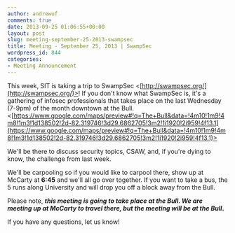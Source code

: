 ```yaml
---
author: andrewuf
comments: true
date: 2013-09-25 01:06:55+00:00
layout: post
slug: meeting-september-25-2013-swampsec
title: Meeting - September 25, 2013 | SwampSec
wordpress_id: 844
categories:
- Meeting Announcement
---
```


This week, SIT is taking a trip to SwampSec <[http://swampsec.org/](http://swampsec.org/)>! If you don't know what SwampSec is, it's a gathering of infosec professionals that takes place on the last Wednesday (7-9pm) of the month downtown at the Bull. <[https://www.google.com/maps/preview#!q=The+Bull&data=!4m10!1m9!4m8!1m3!1d138502!2d-82.319746!3d29.6862705!3m2!1i1920!2i959!4f13.1](https://www.google.com/maps/preview#!q=The+Bull&data=!4m10!1m9!4m8!1m3!1d138502!2d-82.319746!3d29.6862705!3m2!1i1920!2i959!4f13.1)>







We'll be there to discuss security topics, CSAW, and, if you're dying to know, the challenge from last week.







We'll be carpooling so if you would like to carpool there, show up at McCarty at **6:45** and we'll all go over together. If you want to take a bus, the 5 runs along University and will drop you off a block away from the Bull.







Please note, **_this meeting is going to take place at the Bull. We are meeting up at McCarty to travel there, but the meeting will be at the Bull_.**







If you have any questions, let us know!
